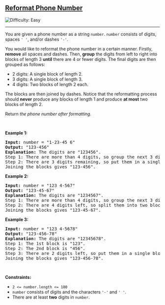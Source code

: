 <h2><a href="https://leetcode.com/problems/reformat-phone-number">Reformat Phone Number</a></h2> <img src='https://img.shields.io/badge/Difficulty-Easy-brightgreen' alt='Difficulty: Easy' /><hr><p>You are given a phone number as a string <code>number</code>. <code>number</code> consists of digits, spaces <code>&#39; &#39;</code>, and/or dashes <code>&#39;-&#39;</code>.</p>

<p>You would like to reformat the phone number in a certain manner. Firstly, <strong>remove</strong> all spaces and dashes. Then, <strong>group</strong> the digits from left to right into blocks of length 3 <strong>until</strong> there are 4 or fewer digits. The final digits are then grouped as follows:</p>

<ul>
	<li>2 digits: A single block of length 2.</li>
	<li>3 digits: A single block of length 3.</li>
	<li>4 digits: Two blocks of length 2 each.</li>
</ul>

<p>The blocks are then joined by dashes. Notice that the reformatting process should <strong>never</strong> produce any blocks of length 1 and produce <strong>at most</strong> two blocks of length 2.</p>

<p>Return <em>the phone number after formatting.</em></p>

<p>&nbsp;</p>
<p><strong class="example">Example 1:</strong></p>

<pre>
<strong>Input:</strong> number = &quot;1-23-45 6&quot;
<strong>Output:</strong> &quot;123-456&quot;
<strong>Explanation:</strong> The digits are &quot;123456&quot;.
Step 1: There are more than 4 digits, so group the next 3 digits. The 1st block is &quot;123&quot;.
Step 2: There are 3 digits remaining, so put them in a single block of length 3. The 2nd block is &quot;456&quot;.
Joining the blocks gives &quot;123-456&quot;.
</pre>

<p><strong class="example">Example 2:</strong></p>

<pre>
<strong>Input:</strong> number = &quot;123 4-567&quot;
<strong>Output:</strong> &quot;123-45-67&quot;
<strong>Explanation: </strong>The digits are &quot;1234567&quot;.
Step 1: There are more than 4 digits, so group the next 3 digits. The 1st block is &quot;123&quot;.
Step 2: There are 4 digits left, so split them into two blocks of length 2. The blocks are &quot;45&quot; and &quot;67&quot;.
Joining the blocks gives &quot;123-45-67&quot;.
</pre>

<p><strong class="example">Example 3:</strong></p>

<pre>
<strong>Input:</strong> number = &quot;123 4-5678&quot;
<strong>Output:</strong> &quot;123-456-78&quot;
<strong>Explanation:</strong> The digits are &quot;12345678&quot;.
Step 1: The 1st block is &quot;123&quot;.
Step 2: The 2nd block is &quot;456&quot;.
Step 3: There are 2 digits left, so put them in a single block of length 2. The 3rd block is &quot;78&quot;.
Joining the blocks gives &quot;123-456-78&quot;.
</pre>

<p>&nbsp;</p>
<p><strong>Constraints:</strong></p>

<ul>
	<li><code>2 &lt;= number.length &lt;= 100</code></li>
	<li><code>number</code> consists of digits and the characters <code>&#39;-&#39;</code> and <code>&#39; &#39;</code>.</li>
	<li>There are at least <strong>two</strong> digits in <code>number</code>.</li>
</ul>
